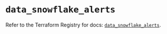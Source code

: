 # `data_snowflake_alerts`

Refer to the Terraform Registry for docs: [`data_snowflake_alerts`](https://registry.terraform.io/providers/snowflakedb/snowflake/2.5.0/docs/data-sources/alerts).
